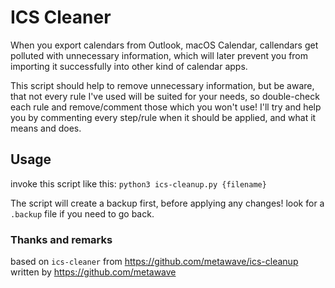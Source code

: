 # ICS Cleaner

When you export calendars from Outlook, macOS Calendar, callendars get polluted with unnecessary information, which will later prevent you from importing it successfully into other kind of calendar apps.

This script should help to remove unnecessary information, but be aware, that not every rule I've used will be suited for your needs, so double-check each rule and remove/comment those which you won't use! I'll try and help you by commenting every step/rule when it should be applied, and what it means and does.


## Usage
invoke this script like this:
`python3 ics-cleanup.py {filename}`

The script will create a backup first, before applying any changes! look for a `.backup` file if you need to go back.

### Thanks and remarks
based on `ics-cleaner` from https://github.com/metawave/ics-cleanup written by https://github.com/metawave
